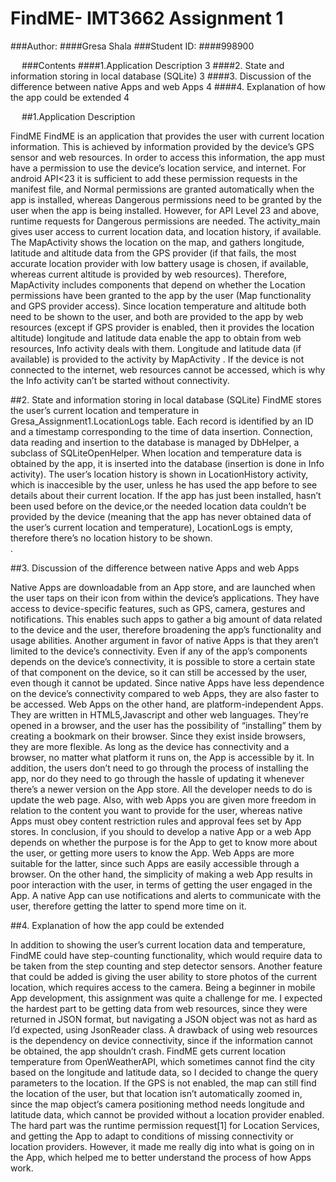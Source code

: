 # FindME- IMT3662 Assignment 1
###Author:
####Gresa Shala
###Student ID:
####998900


                                                                                              

                                                       
 
 
###Contents
####1.Application Description	3
####2. State and information storing in local database (SQLite)	3
####3. Discussion of the difference between native Apps and web Apps	4
####4. Explanation of how the app could be extended	4




 
##1.Application Description
 
FindME
FindME is an application that provides the user with current location information. This is achieved by information provided by the device’s GPS sensor and web resources. 
In order to access this information, the app must have a permission to use the device’s location service, and internet. For android API<23 it is sufficient to add these permission requests in the manifest file, and Normal permissions are granted automatically when the app is installed, whereas Dangerous permissions need to be granted by the user when the app is being installed. However, for API Level 23 and above, runtime requests for Dangerous permissions are needed. 
The activity_main gives user access to current location data, and location history, if available. The MapActivity shows the location on the map, and gathers longitude, latitude and altitude data from the GPS provider (if that fails, the most accurate location provider with low battery usage is chosen, if available, whereas current altitude is provided by web resources). Therefore, MapActivity includes components that depend on whether the Location permissions have been granted to the app by the user (Map functionality and GPS provider access). Since location temperature and altitude both need to be shown to the user, and both are provided to the app by web resources (except if GPS provider is enabled, then it provides the location altitude) longitude and latitude data enable the app to obtain from web resources, Info activity deals with them. Longitude and latitude data (if available) is provided to the activity by MapActivity . If the device is not connected to the internet, web resources cannot be accessed, which is why the Info activity can’t be started without connectivity.  


##2. State and information storing in local database (SQLite)
FindME stores the user’s current location and temperature in Gresa_Assignment1.LocationLogs table. Each record is identified by an ID and a timestamp corresponding to the time of data insertion. Connection, data reading and insertion to the database is managed by DbHelper, a subclass of SQLiteOpenHelper. When location and temperature data is obtained by the app, it is inserted into the database (insertion is done in Info activity). The user’s location history is shown in LocationHistory activity, which is inaccesible by the user, unless he has used the app before to see details about their current location. If the app has just been installed, hasn’t been used before on the device,or the needed location data couldn’t be provided by the device (meaning that the app has never obtained data of the user’s current location and temperature), LocationLogs is empty, therefore there’s no location history to be shown.    	
. 

##3. Discussion of the difference between native Apps and web Apps
	
Native Apps are downloadable from an App store, and are launched when the user taps on their icon from within the device’s applications. They have access to device-specific features, such as GPS, camera, gestures and notifications. This enables such apps to gather a big amount of data related to the device and the user, therefore broadening the app’s functionality and usage abilities. Another argument in favor of native Apps is that they aren’t limited to the device’s connectivity. Even if any of the app’s components depends on the device’s connectivity, it is possible to store a certain state of that component on the device, so it can still be accessed by the user, even though it cannot be updated. Since native Apps have less dependence on the device’s connectivity compared to web Apps, they are also faster to be accessed. 
Web Apps on the other hand, are platform-independent Apps. They are written in HTML5,Javascript and other web languages. They’re opened in a browser, and the user has the possibility of “installing” them by creating a bookmark on their browser. Since they exist inside browsers, they are more flexible. As long as the device has connectivity and a browser, no matter what platform it runs on, the App is accessible by it. In addition, the users don’t need to go through the process of installing the app, nor do they need to go through the hassle of updating it whenever there’s a newer version on the App store. All the developer needs to do is update the web page. Also, with web Apps you are given more freedom in relation to the content you want to provide for the user, whereas native Apps must obey content restriction rules and approval fees set by App stores.
In conclusion, if you should to develop a native App or a web App depends on whether the purpose is for the App to get to know more about the user, or getting more users to know the App. Web Apps are more suitable for the latter, since such Apps are easily accessible through a browser. On the other hand, the simplicity of making a web App results in poor interaction with the user, in terms of getting the user engaged in the App. A native App can use notifications and alerts to communicate with the user, therefore getting the latter to spend more time on it. 


##4. Explanation of how the app could be extended
	
In addition to showing the user’s current location data and temperature, FindME could have step-counting functionality, which would require data to be taken from the step counting and step detector sensors. Another feature that could be added is giving the user ability to store photos of the current location, which requires access to the camera.
Being a beginner in mobile App development, this assignment was quite a challenge for me. I expected the hardest part to be getting data from web resources, since they were returned in JSON format, but navigating a JSON object was not as hard as I’d expected, using JsonReader class. A drawback of using web resources is the dependency on device connectivity, since if the information cannot be obtained, the app shouldn’t crash. FindME gets current location temperature from OpenWeatherAPI, which sometimes cannot find the city based on the longitude and latitude data, so I decided to change the query parameters to the location. If the GPS is not enabled, the map can still find the location of the user, but that location isn’t automatically zoomed in, since the map object’s camera positioning method needs longitude and latitude data, which cannot be provided without a location provider enabled. The hard part was the runtime permission request[1] for Location Services, and getting the App to adapt to conditions of missing connectivity or location providers. However, it made me really dig into what is going on in the App, which helped me to better understand the process of how Apps work.
